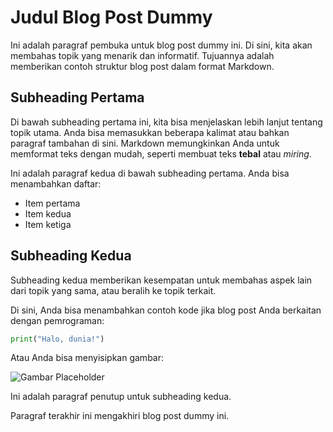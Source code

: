 # Judul Blog Post Dummy

Ini adalah paragraf pembuka untuk blog post dummy ini. Di sini, kita akan membahas topik yang menarik dan informatif. Tujuannya adalah memberikan contoh struktur blog post dalam format Markdown.

## Subheading Pertama

Di bawah subheading pertama ini, kita bisa menjelaskan lebih lanjut tentang topik utama. Anda bisa memasukkan beberapa kalimat atau bahkan paragraf tambahan di sini. Markdown memungkinkan Anda untuk memformat teks dengan mudah, seperti membuat teks **tebal** atau *miring*.

Ini adalah paragraf kedua di bawah subheading pertama. Anda bisa menambahkan daftar:

*   Item pertama
*   Item kedua
*   Item ketiga

## Subheading Kedua

Subheading kedua memberikan kesempatan untuk membahas aspek lain dari topik yang sama, atau beralih ke topik terkait.

Di sini, Anda bisa menambahkan contoh kode jika blog post Anda berkaitan dengan pemrograman:

```python
print("Halo, dunia!")
```

Atau Anda bisa menyisipkan gambar:

![Gambar Placeholder](https://via.placeholder.com/600x400)

Ini adalah paragraf penutup untuk subheading kedua.

Paragraf terakhir ini mengakhiri blog post dummy ini.